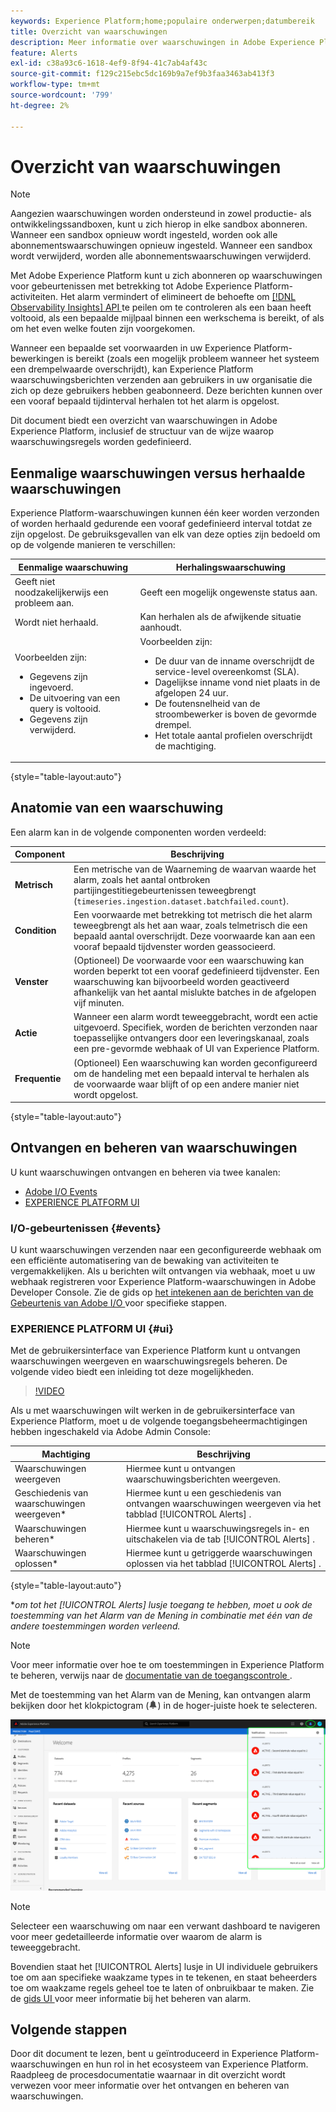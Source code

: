 ```yaml
---
keywords: Experience Platform;home;populaire onderwerpen;datumbereik
title: Overzicht van waarschuwingen
description: Meer informatie over waarschuwingen in Adobe Experience Platform, inclusief de structuur van hoe waarschuwingsregels worden gedefinieerd.
feature: Alerts
exl-id: c38a93c6-1618-4ef9-8f94-41c7ab4af43c
source-git-commit: f129c215ebc5dc169b9a7ef9b3faa3463ab413f3
workflow-type: tm+mt
source-wordcount: '799'
ht-degree: 2%

---
```


# Overzicht van waarschuwingen

>[!NOTE]
>
>Aangezien waarschuwingen worden ondersteund in zowel productie- als ontwikkelingssandboxen, kunt u zich hierop in elke sandbox abonneren. Wanneer een sandbox opnieuw wordt ingesteld, worden ook alle abonnementswaarschuwingen opnieuw ingesteld. Wanneer een sandbox wordt verwijderd, worden alle abonnementswaarschuwingen verwijderd.

Met Adobe Experience Platform kunt u zich abonneren op waarschuwingen voor gebeurtenissen met betrekking tot Adobe Experience Platform-activiteiten. Het alarm vermindert of elimineert de behoefte om [[!DNL Observability Insights]  API ](../api/overview.md) te peilen om te controleren als een baan heeft voltooid, als een bepaalde mijlpaal binnen een werkschema is bereikt, of als om het even welke fouten zijn voorgekomen.

Wanneer een bepaalde set voorwaarden in uw Experience Platform-bewerkingen is bereikt (zoals een mogelijk probleem wanneer het systeem een drempelwaarde overschrijdt), kan Experience Platform waarschuwingsberichten verzenden aan gebruikers in uw organisatie die zich op deze gebruikers hebben geabonneerd. Deze berichten kunnen over een vooraf bepaald tijdinterval herhalen tot het alarm is opgelost.

Dit document biedt een overzicht van waarschuwingen in Adobe Experience Platform, inclusief de structuur van de wijze waarop waarschuwingsregels worden gedefinieerd.

## Eenmalige waarschuwingen versus herhaalde waarschuwingen

Experience Platform-waarschuwingen kunnen één keer worden verzonden of worden herhaald gedurende een vooraf gedefinieerd interval totdat ze zijn opgelost. De gebruiksgevallen van elk van deze opties zijn bedoeld om op de volgende manieren te verschillen:

| Eenmalige waarschuwing | Herhalingswaarschuwing |
| --- | --- |
| Geeft niet noodzakelijkerwijs een probleem aan. | Geeft een mogelijk ongewenste status aan. |
| Wordt niet herhaald. | Kan herhalen als de afwijkende situatie aanhoudt. |
| Voorbeelden zijn:<ul><li>Gegevens zijn ingevoerd.</li><li>De uitvoering van een query is voltooid.</li><li>Gegevens zijn verwijderd.</li></ul> | Voorbeelden zijn:<ul><li>De duur van de inname overschrijdt de service-level overeenkomst (SLA).</li><li>Dagelijkse inname vond niet plaats in de afgelopen 24 uur.</li><li>De foutensnelheid van de stroombewerker is boven de gevormde drempel.</li><li>Het totale aantal profielen overschrijdt de machtiging.</li></ul> |

{style="table-layout:auto"}

## Anatomie van een waarschuwing

Een alarm kan in de volgende componenten worden verdeeld:

| Component | Beschrijving |
| --- | --- |
| **Metrisch** | Een metrische van de Waarneming [ ](../api/metrics.md#available-metrics) de waarvan waarde het alarm, zoals het aantal ontbroken partijingestitiegebeurtenissen teweegbrengt (`timeseries.ingestion.dataset.batchfailed.count`). |
| **Condition** | Een voorwaarde met betrekking tot metrisch die het alarm teweegbrengt als het aan waar, zoals telmetrisch die een bepaald aantal overschrijdt. Deze voorwaarde kan aan een vooraf bepaald tijdvenster worden geassocieerd. |
| **Venster** | (Optioneel) De voorwaarde voor een waarschuwing kan worden beperkt tot een vooraf gedefinieerd tijdvenster. Een waarschuwing kan bijvoorbeeld worden geactiveerd afhankelijk van het aantal mislukte batches in de afgelopen vijf minuten. |
| **Actie** | Wanneer een alarm wordt teweeggebracht, wordt een actie uitgevoerd. Specifiek, worden de berichten verzonden naar toepasselijke ontvangers door een leveringskanaal, zoals een pre-gevormde webhaak of UI van Experience Platform. |
| **Frequentie** | (Optioneel) Een waarschuwing kan worden geconfigureerd om de handeling met een bepaald interval te herhalen als de voorwaarde waar blijft of op een andere manier niet wordt opgelost. |

{style="table-layout:auto"}

## Ontvangen en beheren van waarschuwingen

U kunt waarschuwingen ontvangen en beheren via twee kanalen:

* [Adobe I/O Events](#events)
* [EXPERIENCE PLATFORM UI](#ui)

### I/O-gebeurtenissen {#events}

U kunt waarschuwingen verzenden naar een geconfigureerde webhaak om een efficiënte automatisering van de bewaking van activiteiten te vergemakkelijken. Als u berichten wilt ontvangen via webhaak, moet u uw webhaak registreren voor Experience Platform-waarschuwingen in Adobe Developer Console. Zie de gids op [ het intekenen aan de berichten van de Gebeurtenis van Adobe I/O ](./subscribe.md) voor specifieke stappen.

### EXPERIENCE PLATFORM UI {#ui}

Met de gebruikersinterface van Experience Platform kunt u ontvangen waarschuwingen weergeven en waarschuwingsregels beheren. De volgende video biedt een inleiding tot deze mogelijkheden.

>[!VIDEO](https://video.tv.adobe.com/v/336218?quality=12&learn=on)

Als u met waarschuwingen wilt werken in de gebruikersinterface van Experience Platform, moet u de volgende toegangsbeheermachtigingen hebben ingeschakeld via Adobe Admin Console:

| Machtiging | Beschrijving |
| --- | --- |
| Waarschuwingen weergeven | Hiermee kunt u ontvangen waarschuwingsberichten weergeven. |
| Geschiedenis van waarschuwingen weergeven* | Hiermee kunt u een geschiedenis van ontvangen waarschuwingen weergeven via het tabblad [!UICONTROL Alerts] . |
| Waarschuwingen beheren* | Hiermee kunt u waarschuwingsregels in- en uitschakelen via de tab [!UICONTROL Alerts] . |
| Waarschuwingen oplossen* | Hiermee kunt u getriggerde waarschuwingen oplossen via het tabblad [!UICONTROL Alerts] . |

{style="table-layout:auto"}

**om tot het [!UICONTROL Alerts] lusje toegang te hebben, moet u ook de toestemming van het Alarm van de Mening in combinatie met één van de andere toestemmingen worden verleend.*

>[!NOTE]
>
>Voor meer informatie over hoe te om toestemmingen in Experience Platform te beheren, verwijs naar de [ documentatie van de toegangscontrole ](../../access-control/ui/overview.md).

Met de toestemming van het Alarm van de Mening, kan ontvangen alarm bekijken door het klokpictogram (![ Pictogram van de Telling ](/help/images/icons/bell.png)) in de hoger-juiste hoek te selecteren.

![](../images/alerts/overview/ui.png)

>[!NOTE]
>
> Selecteer een waarschuwing om naar een verwant dashboard te navigeren voor meer gedetailleerde informatie over waarom de alarm is teweeggebracht.

Bovendien staat het [!UICONTROL Alerts] lusje in UI individuele gebruikers toe om aan specifieke waakzame types in te tekenen, en staat beheerders toe om waakzame regels geheel toe te laten of onbruikbaar te maken. Zie de [ gids UI ](./ui.md) voor meer informatie bij het beheren van alarm.

## Volgende stappen

Door dit document te lezen, bent u geïntroduceerd in Experience Platform-waarschuwingen en hun rol in het ecosysteem van Experience Platform. Raadpleeg de procesdocumentatie waarnaar in dit overzicht wordt verwezen voor meer informatie over het ontvangen en beheren van waarschuwingen.
